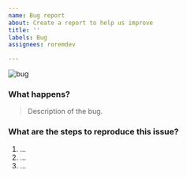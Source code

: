 ```yaml
---
name: Bug report
about: Create a report to help us improve
title: ''
labels: Bug
assignees: roremdev

---
```


![bug](https://img.shields.io/badge/🔥_Issue-2E3440?style=for-the-badge)

### What happens?

> Description of the bug.

### What are the steps to reproduce this issue?

1. …
2. …
3. …
